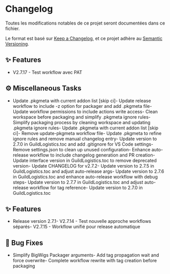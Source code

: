 # Changelog
Toutes les modifications notables de ce projet seront documentées dans ce fichier.

Le format est basé sur [Keep a Changelog](https://keepachangelog.com/en/1.0.0/),
et ce projet adhère au [Semantic Versioning](https://semver.org/spec/v2.0.0.html).


## ✨ Features
- V2.7.17 - Test workflow avec PAT
## ⚙️ Miscellaneous Tasks
- Update .pkgmeta with current addon list [skip ci]- Update release workflow to include -z option for packager and add .pkgmeta file- Update workflow permissions to include actions write access- Clean workspace before packaging and simplify .pkgmeta ignore rules- Simplify packaging process by cleaning workspace and updating .pkgmeta ignore rules- Update .pkgmeta with current addon list [skip ci]- Remove update-pkgmeta workflow file- Update .pkgmeta to refine ignore rules and remove manual changelog entry- Update version to 2.7.0 in GuildLogistics.toc and add .gitignore for VS Code settings- Remove settings.json to clean up unused configuration- Enhance auto-release workflow to include changelog generation and PR creation- Update interface version in GuildLogistics.toc to remove deprecated version- Update CHANGELOG for v2.7.2- Update version to 2.7.5 in GuildLogistics.toc and adjust auto-release args- Update version to 2.7.6 in GuildLogistics.toc and enhance auto-release workflow with debug steps- Update version to 2.7.7 in GuildLogistics.toc and adjust auto-release workflow for tag reference- Update version to 2.7.0 in GuildLogistics.toc
## ✨ Features
- Release version 2.7.1- V2.7.14 - Test nouvelle approche workflows séparés- V2.7.15 - Workflow unifié pour release automatique
## 🐛 Bug Fixes
- Simplify BigWigs Packager arguments- Add tag propagation wait and force overwrite- Complete workflow rewrite with tag creation before packaging
